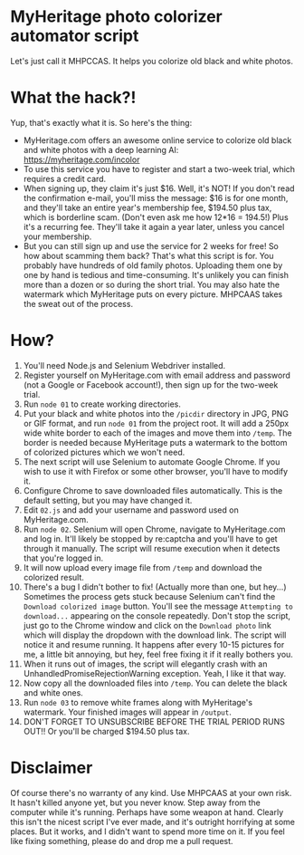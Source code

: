 # MyHeritage photo colorizer automator script
Let's just call it MHPCCAS. It helps you colorize old black and white photos.

# What the hack?!
Yup, that's exactly what it is. So here's the thing:
- MyHeritage.com offers an awesome online service to colorize old black and white photos with a deep learning AI: https://myheritage.com/incolor
- To use this service you have to register and start a two-week trial, which requires a credit card.
- When signing up, they claim it's just $16. Well, it's NOT! If you don't read the confirmation e-mail, you'll miss the message: $16 is for one month, and they'll take an entire year's membership fee, $194.50 plus tax, which is borderline scam. (Don't even ask me how 12*16 = 194.5!) Plus it's a recurring fee. They'll take it again a year later, unless you cancel your membership.
- But you can still sign up and use the service for 2 weeks for free! So how about scamming them back? That's what this script is for. You probably have hundreds of old family photos. Uploading them one by one by hand is tedious and time-consuming. It's unlikely you can finish more than a dozen or so during the short trial. You may also hate the watermark which MyHeritage puts on every picture. MHPCAAS takes the sweat out of the process.

# How?
1. You'll need Node.js and Selenium Webdriver installed.
2. Register yourself on MyHeritage.com with email address and password (not a Google or Facebook account!), then sign up for the two-week trial.
3. Run `node 01` to create working directories.
4. Put your black and white photos into the `/picdir` directory in JPG, PNG or GIF format, and run `node 01` from the project root. It will add a 250px wide white border to each of the images and move them into `/temp`. The border is needed because MyHeritage puts a watermark to the bottom of colorized pictures which we won't need.
5. The next script will use Selenium to automate Google Chrome. If you wish to use it with Firefox or some other browser, you'll have to modify it.
6. Configure Chrome to save downloaded files automatically. This is the default setting, but you may have changed it.
7. Edit `02.js` and add your username and password used on MyHeritage.com.
8. Run `node 02`. Selenium will open Chrome, navigate to MyHeritage.com and log in. It'll likely be stopped by re:captcha and you'll have to get through it manually. The script will resume execution when it detects that you're logged in.
9. It will now upload every image file from `/temp` and download the colorized result.
10. There's a bug I didn't bother to fix! (Actually more than one, but hey...) Sometimes the process gets stuck because Selenium can't find the `Download colorized image` button. You'll see the message `Attempting to download...` appearing on the console repeatedly. Don't stop the script, just go to the Chrome window and click on the `Download photo` link which will display the dropdown with the download link. The script will notice it and resume running. It happens after every 10-15 pictures for me, a little bit annoying, but hey, feel free fixing it if it really bothers you.
11. When it runs out of images, the script will elegantly crash with an UnhandledPromiseRejectionWarning exception. Yeah, I like it that way.
12. Now copy all the downloaded files into `/temp`. You can delete the black and white ones.
13. Run `node 03` to remove white frames along with MyHeritage's watermark. Your finished images will appear in `/output`.
14. DON'T FORGET TO UNSUBSCRIBE BEFORE THE TRIAL PERIOD RUNS OUT!! Or you'll be charged $194.50 plus tax.

# Disclaimer
Of course there's no warranty of any kind. Use MHPCAAS at your own risk. It hasn't killed anyone yet, but you never know. Step away from the computer while it's running. Perhaps have some weapon at hand. Clearly this isn't the nicest script I've ever made, and it's outright horrifying at some places. But it works, and I didn't want to spend more time on it. If you feel like fixing something, please do and drop me a pull request.